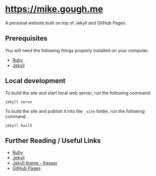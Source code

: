 # https://mike.gough.me

A personal website built on top of Jekyll and GitHub Pages.

## Prerequisites

You will need the following things properly installed on your computer.

* [Ruby](https://www.ruby-lang.org/en/documentation/installation/)
* [Jekyll](https://jekyllrb.com)

## Local development

To build the site and start local web server, run the following command:
```
jekyll serve
```

To build the site and publish it into the `_site` folder, run the following command:
```
jekyll build
```

## Further Reading / Useful Links

* [Ruby](https://www.ruby-lang.org/en/documentation/installation/)
* [Jekyll](https://jekyllrb.com)
* [Jekyll theme - Kasper](https://github.com/rosario/kasper.git)
* [GitHub Pages](https://pages.github.com)
